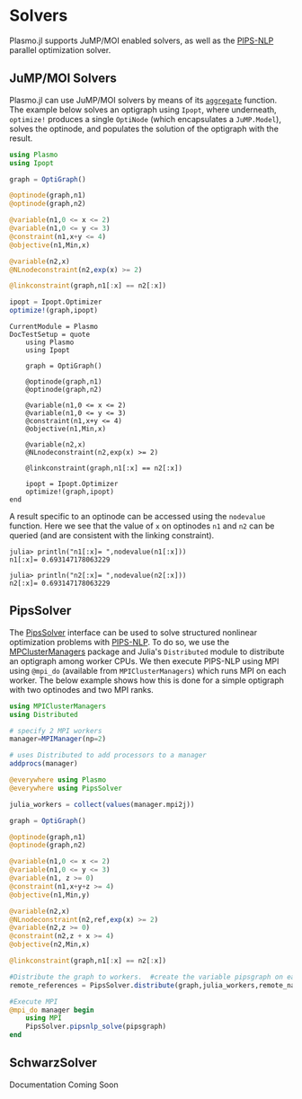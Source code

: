 # Solvers
Plasmo.jl supports JuMP/MOI enabled solvers, as well as the [PIPS-NLP](https://github.com/Argonne-National-Laboratory/PIPS/tree/master/PIPS-NLP) parallel optimization solver.

## JuMP/MOI Solvers
Plasmo.jl can use JuMP/MOI solvers by means of its [`aggregate`](@ref) function.    
The example below solves an optigraph using `Ipopt`, where underneath, `optimize!` produces a single `OptiNode` (which encapsulates a `JuMP.Model`), solves the optinode, and populates the solution
of the optigraph with the result.

```julia
using Plasmo
using Ipopt

graph = OptiGraph()

@optinode(graph,n1)
@optinode(graph,n2)

@variable(n1,0 <= x <= 2)
@variable(n1,0 <= y <= 3)
@constraint(n1,x+y <= 4)
@objective(n1,Min,x)

@variable(n2,x)
@NLnodeconstraint(n2,exp(x) >= 2)

@linkconstraint(graph,n1[:x] == n2[:x])

ipopt = Ipopt.Optimizer
optimize!(graph,ipopt)
```

```@meta
CurrentModule = Plasmo
DocTestSetup = quote
    using Plasmo
    using Ipopt

    graph = OptiGraph()

    @optinode(graph,n1)
    @optinode(graph,n2)

    @variable(n1,0 <= x <= 2)
    @variable(n1,0 <= y <= 3)
    @constraint(n1,x+y <= 4)
    @objective(n1,Min,x)

    @variable(n2,x)
    @NLnodeconstraint(n2,exp(x) >= 2)

    @linkconstraint(graph,n1[:x] == n2[:x])

    ipopt = Ipopt.Optimizer
    optimize!(graph,ipopt)
end
```

A result specific to an optinode can be accessed using the `nodevalue` function.  Here we see that the value of `x` on  optinodes `n1` and `n2`
can be queried (and are consistent with the linking constraint).

```jldoctest solver_example
julia> println("n1[:x]= ",nodevalue(n1[:x]))
n1[:x]= 0.693147178063229

julia> println("n2[:x]= ",nodevalue(n2[:x]))
n2[:x]= 0.693147178063229
```

## PipsSolver
The [PipsSolver](https://github.com/zavalab/PipsSolver.jl) interface can be used to solve structured nonlinear optimization problems with [PIPS-NLP](https://github.com/Argonne-National-Laboratory/PIPS/tree/master/PIPS-NLP).
To do so, we use the [MPClusterManagers](https://github.com/JuliaParallel/MPIClusterManagers.jl) package and Julia's `Distributed` module to distribute an optigraph among worker CPUs.  We then execute PIPS-NLP using
MPI using `@mpi_do` (available from `MPIClusterManagers`) which runs MPI on each worker. The below example shows how this is done for a simple optigraph with two optinodes and two MPI ranks.

```julia
using MPIClusterManagers
using Distributed

# specify 2 MPI workers
manager=MPIManager(np=2)

# uses Distributed to add processors to a manager
addprocs(manager)

@everywhere using Plasmo
@everywhere using PipsSolver

julia_workers = collect(values(manager.mpi2j))

graph = OptiGraph()

@optinode(graph,n1)
@optinode(graph,n2)

@variable(n1,0 <= x <= 2)
@variable(n1,0 <= y <= 3)
@variable(n1, z >= 0)
@constraint(n1,x+y+z >= 4)
@objective(n1,Min,y)

@variable(n2,x)
@NLnodeconstraint(n2,ref,exp(x) >= 2)
@variable(n2,z >= 0)
@constraint(n2,z + x >= 4)
@objective(n2,Min,x)

@linkconstraint(graph,n1[:x] == n2[:x])

#Distribute the graph to workers.  #create the variable pipsgraph on each worker
remote_references = PipsSolver.distribute(graph,julia_workers,remote_name = :pipsgraph)

#Execute MPI
@mpi_do manager begin
    using MPI
    PipsSolver.pipsnlp_solve(pipsgraph)
end
```

## SchwarzSolver

Documentation Coming Soon
